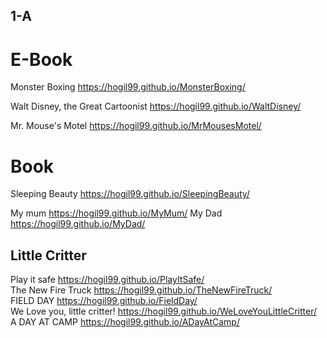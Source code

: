 
## 1-A
# E-Book
Monster Boxing <https://hogil99.github.io/MonsterBoxing/>

Walt Disney, the Great Cartoonist <https://hogil99.github.io/WaltDisney/>

Mr. Mouse's Motel <https://hogil99.github.io/MrMousesMotel/>

# Book
Sleeping Beauty <https://hogil99.github.io/SleepingBeauty/>

My mum <https://hogil99.github.io/MyMum/>
My Dad <https://hogil99.github.io/MyDad/>

## Little Critter  
Play it safe <https://hogil99.github.io/PlayItSafe/>  
The New Fire Truck <https://hogil99.github.io/TheNewFireTruck/>  
FIELD DAY <https://hogil99.github.io/FieldDay/>  
We Love you, little critter! <https://hogil99.github.io/WeLoveYouLittleCritter/>  
A DAY AT CAMP <https://hogil99.github.io/ADayAtCamp/>  
